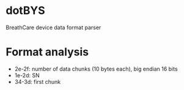 # dotBYS
BreathCare device data format parser

# Format analysis
* 2e-2f: number of data chunks (10 bytes each), big endian 16 bits
* 1e-2d: SN
* 34-3d: first chunk

